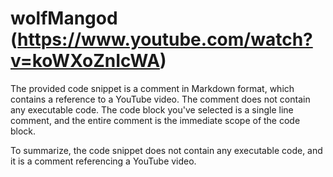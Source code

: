 # wolfMangod (https://www.youtube.com/watch?v=koWXoZnIcWA)

The provided code snippet is a comment in Markdown format, which contains a reference to a YouTube video. The comment does not contain any executable code. The code block you've selected is a single line comment, and the entire comment is the immediate scope of the code block.

To summarize, the code snippet does not contain any executable code, and it is a comment referencing a YouTube video.


